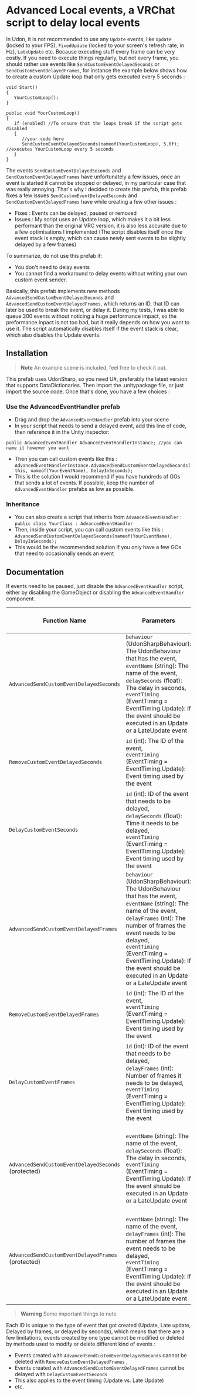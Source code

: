 # Advanced Local events, a VRChat script to delay local events

In Udon, it is not recommended to use any `Update` events, like `Update` (locked to your FPS), `FixedUpdate` (locked to your screen's refresh rate, in Hz), `LateUpdate` etc. Because executing stuff every frame can be very costly.
If you need to execute things regularly, but not every frame, you should rather use events like `SendCustomEventDelayedSeconds` or `SendCustomEventDelayedFrames`, for instance the example below shows how to create a custom Update loop that only gets executed every 5 seconds :

```
void Start()
{
   YourCustomLoop();
}

public void YourCustomLoop()
{
   if (enabled) //To ensure that the loops break if the script gets disabled
   {
      //your code here
      SendCustomEventDelayedSeconds(nameof(YourCustomLoop), 5.0f); //executes YourCustomLoop every 5 seconds
   }
}
```

The events `SendCustomEventDelayedSeconds` and `SendCustomEventDelayedFrames` have unfortunately a few issues, once an event is started it cannot be stopped or delayed, in my particular case that was really annoying.
That's why I decided to create this prefab, this prefab fixes a few issues `SendCustomEventDelayedSeconds` and `SendCustomEventDelayedFrames` have while creating a few other issues :

- Fixes : Events can be delayed, paused or removed
- Issues : My script uses an Update loop, which makes it a bit less performant than the original VRC version, it is also less accurate due to a few optimisations I implemented (The script disables itself once the event stack is empty, which can cause newly sent events to be slightly delayed by a few frames)

To summarize, do not use this prefab if:
- You don't need to delay events
- You cannot find a workaround to delay events without writing your own custom event sender.

Basically, this prefab implements new methods `AdvancedSendCustomEventDelayedSeconds` and  `AdvancedSendCustomEventDelayedFrames`, which returns an ID, that ID can later be used to break the event, or delay it.
During my tests, I was able to queue 200 events without noticing a huge performance impact, so the preformance inpact is not too bad, but it really depends on how you want to use it. 
The script automatically disables itself if the event stack is clear, which also disables the Update events.

## Installation

> **Note**
An example scene is included, feel free to check it out.

This prefab uses UdonSharp, so you need U#, preferably the latest version that supports DataDictionaries. Then import the .unitypackage file, or just import the source code.
Once that's done, you have a few choices :

### Use the AdvancedEventHandler prefab
- Drag and drop the `AdvancedEventHandler` prefab into your scene
- In your script that needs to send a delayed event, add this line of code, then reference it in the Unity inspector:
```
public AdvancedEventHandler AdvancedEventHandlerInstance; //you can name it however you want
```
- Then you can call custom events like this : `AdvancedEventHandlerInstance.AdvancedSendCustomEventDelayedSeconds(this, nameof(YourEventName), DelayInSeconds);`
- This is the solution I would recommend if you have hundreds of GOs that sends a lot of events. If possible, keep the number of `AdvancedEventHandler` prefabs as low as possible.

### Inheritance
- You can also create a script that inherits from `AdvancedEventHandler` : `public class YourClass : AdvancedEventHandler`
- Then, inside your script, you can call custom events like this : `AdvancedSendCustomEventDelayedSeconds(nameof(YourEventName), DelayInSeconds);`
- This would be the recommended solution if you only have a few GOs that need to occasionally sends an event

## Documentation

If events need to be paused, just disable the `AdvancedEventHandler` script, either by disabling the GameObject or disabling the `AdvancedEventHandler` component.

| Function Name                              | Parameters                                                                      | Return Type and Explanation                                | Description/Summary                                           |
|-------------------------------------------|---------------------------------------------------------------------------------|--------------------------------------------------------------|---------------------------------------------------------------|
| `AdvancedSendCustomEventDelayedSeconds`    | `behaviour` (UdonSharpBehaviour): The UdonBehaviour that has the event,<br>`eventName` (string): The name of the event,<br>`delaySeconds` (float): The delay in seconds,<br>`eventTiming` (EventTiming = EventTiming.Update): If the event should be executed in an Update or a LateUpdate event | `int` (Event ID): Executes an event with a delay in seconds and returns the ID of the event created for later access. | Executes an event with a delay in seconds. |
| `RemoveCustomEventDelayedSeconds`         | `id` (int): The ID of the event,<br>`eventTiming` (EventTiming = EventTiming.Update): Event timing used by the event | `void`: Removes an event to prevent its execution based on its ID and event timing. | Removes an event to prevent it from being executed. |
| `DelayCustomEventSeconds`                | `id` (int): ID of the event that needs to be delayed,<br>`delaySeconds` (float): Time it needs to be delayed,<br>`eventTiming` (EventTiming = EventTiming.Update): Event timing used by the event | `void`: Delays an event based on its ID and event timing by a specified number of seconds. | Delays an event. |
| `AdvancedSendCustomEventDelayedFrames`    | `behaviour` (UdonSharpBehaviour): The UdonBehaviour that has the event,<br>`eventName` (string): The name of the event,<br>`delayFrames` (int): The number of frames the event needs to be delayed,<br>`eventTiming` (EventTiming = EventTiming.Update): If the event should be executed in an Update or a LateUpdate event | `int` (Event ID): Executes an event with a delay in frames and returns the ID of the event created for later access. | Executes an event with a delay in frames. |
| `RemoveCustomEventDelayedFrames`         | `id` (int): The ID of the event,<br>`eventTiming` (EventTiming = EventTiming.Update): Event timing used by the event | `void`: Removes an event to prevent its execution based on its ID and event timing. | Removes an event to prevent it from being executed. |
| `DelayCustomEventFrames`                | `id` (int): ID of the event that needs to be delayed,<br>`delayFrames` (int): Number of frames it needs to be delayed,<br>`eventTiming` (EventTiming = EventTiming.Update): Event timing used by the event | `void`: Delays an event based on its ID and event timing by a specified number of frames. | Delays an event. |
| `AdvancedSendCustomEventDelayedSeconds` (protected) | `eventName` (string): The name of the event,<br>`delaySeconds` (float): The delay in seconds,<br>`eventTiming` (EventTiming = EventTiming.Update): If the event should be executed in an Update or a LateUpdate event | `int` (Event ID): Executes an event with a delay in seconds, using the current object as the UdonBehaviour, and returns the ID of the event created for later access. | Executes an event with a delay in seconds. |
| `AdvancedSendCustomEventDelayedFrames` (protected) | `eventName` (string): The name of the event,<br>`delayFrames` (int): The number of frames the event needs to be delayed,<br>`eventTiming` (EventTiming = EventTiming.Update): If the event should be executed in an Update or a LateUpdate event | `int` (Event ID): Executes an event with a delay in frames, using the current object as the UdonBehaviour, and returns the ID of the event created for later access. | Executes an event with a delay in frames. |

> **Warning**
Some important things to note

Each ID is unique to the type of event that got created (Update, Late update, Delayed by frames, or delayed by seconds), which means that there are  a few limitations, events created by one type cannot be modified or deleted by methods used to modify or delete different kind of events :
- Events created with `AdvancedSendCustomEventDelayedSeconds` cannot be deleted with `RemoveCustomEventDelayedFrames` , 
- Events created with `AdvancedSendCustomEventDelayedFrames` cannot be delayed with `DelayCustomEventSeconds`
- This also applies to the event timing (Update vs. Late Update)
- etc.